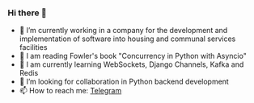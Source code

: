 ### Hi there 👋

- 🔭 I’m currently working in a company for the development and implementation of software into housing and communal services facilities
- 🌱 I am reading Fowler's book "Concurrency in Python with Asyncio"
- 🔎 I am currently learning WebSockets, Django Channels, Kafka and Redis 
- 🤝 I’m looking for collaboration in Python backend development
- 📫 How to reach me: [Telegram](https://t.me/leonid_neg)
